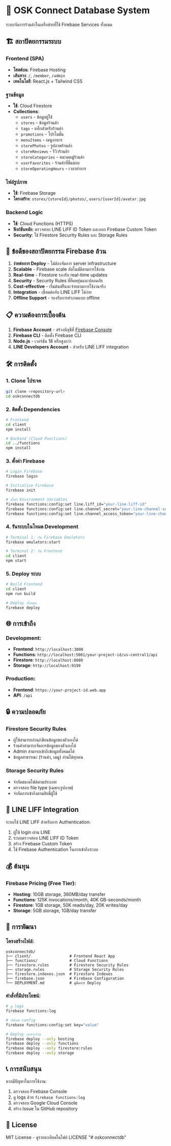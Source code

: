 # 🏪 OSK Connect Database System

ระบบจัดการร้านค้าในเครือข่ายที่ใช้ Firebase Services ทั้งหมด

## 🏗️ สถาปัตยกรรมระบบ

### Frontend (SPA)
- **โฮสต์บน**: Firebase Hosting
- **เส้นทาง**: `/`, `/member`, `/admin`
- **เทคโนโลยี**: React.js + Tailwind CSS

### ฐานข้อมูล
- **ใช้**: Cloud Firestore
- **Collections**:
  - `users` - ข้อมูลผู้ใช้
  - `stores` - ข้อมูลร้านค้า
  - `tags` - แท็กสำหรับร้านค้า
  - `promotions` - โปรโมชั่น
  - `menuItems` - เมนูอาหาร
  - `storePhotos` - รูปภาพร้านค้า
  - `storeReviews` - รีวิวร้านค้า
  - `storeCategories` - หมวดหมู่ร้านค้า
  - `userFavorites` - ร้านค้าที่ชื่นชอบ
  - `storeOperatingHours` - เวลาทำการ

### ไฟล์รูปภาพ
- **ใช้**: Firebase Storage
- **โครงสร้าง**: `stores/{storeId}/photos/`, `users/{userId}/avatar.jpg`

### Backend Logic
- **ใช้**: Cloud Functions (HTTPS)
- **ฟังก์ชันหลัก**: ตรวจสอบ LINE LIFF ID Token และออก Firebase Custom Token
- **Security**: ใช้ Firestore Security Rules และ Storage Rules

## 🚀 ข้อดีของสถาปัตยกรรม Firebase ล้วน

1. **ง่ายต่อการ Deploy** - ไม่ต้องจัดการ server infrastructure
2. **Scalable** - Firebase scale อัตโนมัติตามการใช้งาน
3. **Real-time** - Firestore รองรับ real-time updates
4. **Security** - Security Rules ที่ยืดหยุ่นและปลอดภัย
5. **Cost-effective** - เริ่มต้นฟรีและจ่ายตามการใช้งานจริง
6. **Integration** - เชื่อมต่อกับ LINE LIFF ได้ง่าย
7. **Offline Support** - รองรับการทำงานแบบ offline

## 📋 ความต้องการเบื้องต้น

1. **Firebase Account** - สร้างบัญชีที่ [Firebase Console](https://console.firebase.google.com/)
2. **Firebase CLI** - ติดตั้ง Firebase CLI
3. **Node.js** - เวอร์ชัน 18 หรือสูงกว่า
4. **LINE Developers Account** - สำหรับ LINE LIFF integration

## 🛠️ การติดตั้ง

### 1. Clone โปรเจค
```bash
git clone <repository-url>
cd oskconnectdb
```

### 2. ติดตั้ง Dependencies
```bash
# Frontend
cd client
npm install

# Backend (Cloud Functions)
cd ../functions
npm install
```

### 3. ตั้งค่า Firebase
```bash
# Login Firebase
firebase login

# Initialize Firebase
firebase init

# ตั้งค่า Environment Variables
firebase functions:config:set line.liff_id="your-line-liff-id"
firebase functions:config:set line.channel_secret="your-line-channel-secret"
firebase functions:config:set line.channel_access_token="your-line-channel-access-token"
```

### 4. รันระบบในโหมด Development
```bash
# Terminal 1: รัน Firebase Emulators
firebase emulators:start

# Terminal 2: รัน Frontend
cd client
npm start
```

### 5. Deploy ระบบ
```bash
# Build Frontend
cd client
npm run build

# Deploy ทั้งหมด
firebase deploy
```

## 🌐 การเข้าถึง

### Development:
- **Frontend**: `http://localhost:3000`
- **Functions**: `http://localhost:5001/your-project-id/us-central1/api`
- **Firestore**: `http://localhost:8080`
- **Storage**: `http://localhost:9199`

### Production:
- **Frontend**: `https://your-project-id.web.app`
- **API**: `/api`

## 🔒 ความปลอดภัย

### Firestore Security Rules
- ผู้ใช้สามารถอ่าน/เขียนข้อมูลของตัวเองได้
- ร้านค้าสามารถจัดการข้อมูลของตัวเองได้
- Admin สามารถเข้าถึงข้อมูลทั้งหมดได้
- ข้อมูลสาธารณะ (ร้านค้า, เมนู) อ่านได้ทุกคน

### Storage Security Rules
- จำกัดขนาดไฟล์ตามประเภท
- ตรวจสอบ file type (เฉพาะรูปภาพ)
- จำกัดการเข้าถึงตามสิทธิ์ผู้ใช้

## 📱 LINE LIFF Integration

ระบบใช้ LINE LIFF สำหรับการ Authentication:
1. ผู้ใช้ login ผ่าน LINE
2. ระบบตรวจสอบ LINE LIFF ID Token
3. สร้าง Firebase Custom Token
4. ใช้ Firebase Authentication ในการเข้าถึงระบบ

## 💰 ต้นทุน

### Firebase Pricing (Free Tier):
- **Hosting**: 10GB storage, 360MB/day transfer
- **Functions**: 125K invocations/month, 40K GB-seconds/month
- **Firestore**: 1GB storage, 50K reads/day, 20K writes/day
- **Storage**: 5GB storage, 1GB/day transfer

## 🔧 การพัฒนา

### โครงสร้างไฟล์:
```
oskconnectdb/
├── client/                 # Frontend React App
├── functions/              # Cloud Functions
├── firestore.rules         # Firestore Security Rules
├── storage.rules           # Storage Security Rules
├── firestore.indexes.json  # Firestore Indexes
├── firebase.json           # Firebase Configuration
└── DEPLOYMENT.md           # คู่มือการ Deploy
```

### คำสั่งที่มีประโยชน์:
```bash
# ดู logs
firebase functions:log

# อัปเดต config
firebase functions:config:set key="value"

# Deploy เฉพาะส่วน
firebase deploy --only hosting
firebase deploy --only functions
firebase deploy --only firestore:rules
firebase deploy --only storage
```

## 📞 การสนับสนุน

หากมีปัญหาในการใช้งาน:
1. ตรวจสอบ Firebase Console
2. ดู logs ด้วย `firebase functions:log`
3. ตรวจสอบ Google Cloud Console
4. สร้าง Issue ใน GitHub repository

## 📄 License

MIT License - ดูรายละเอียดในไฟล์ LICENSE
"# oskconnectdb" 
